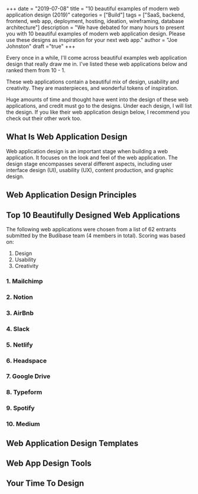 +++
date = "2019-07-08"
title = "10 beautiful examples of modern web application design (2019)"
categories = ["Build"] 
tags = ["SaaS, backend, frontend, web app, deployment, hosting, ideation, wireframing, database architecture"]
description = "We have debated for many hours to present you with 10 beautiful examples of modern web application design. Please use these designs as inspiration for your next web app."
author = "Joe Johnston"
draft ="true"
+++

Every once in a while, I'll come across beautiful examples web application design that really draw me in. I've listed these web applications below and ranked them from 10 - 1.

These web applications contain a beautiful mix of design, usability and creativity. They are masterpieces, and wonderful tokens of inspiration.

Huge amounts of time and thought have went into the design of these web applications, and credit must go to the designs. Under each design, I will list the design. If you like their web application design below, I recommend you check out their other work too.

## What Is Web Application Design

Web application design is an important stage when building a web application. It focuses on the look and feel of the web application. The design stage encompasses several different aspects, including user interface design (UI), usability (UX), content production, and graphic design.



## Web Application Design Principles



## Top 10 Beautifully Designed Web Applications

The following web applications were chosen from a list of 62 entrants submitted by the Budibase team (4 members in total). Scoring was based on:

1. Design
2. Usability
3. Creativity



### 1. Mailchimp



### 2. Notion



### 3. AirBnb



### 4. Slack



### 5. Netlify



### 6. Headspace



### 7. Google Drive



### 8. Typeform



### 9. Spotify



### 10. Medium





## Web Application Design Templates



## Web App Design Tools







## Your Time To Design